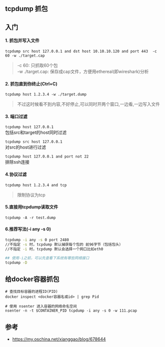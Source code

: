tcpdump 抓包
--
##  入门
#### 1. 抓包并写入文件
`
tcpdump src host 127.0.0.1 and dst host 10.10.10.120 and port 443  -c 60 -w ./target.cap
`
> -c 60: 只抓取60个包  
> -w ./target.cap: 保存成cap文件，方便用ethereal(即wireshark)分析

#### 2. 抓包直到你终止(Ctrl+C)
`tcpdump host 1.2.3.4 -w ./target.dump`
> 不过这时候看不到内容,不好停止,可以同时开两个窗口,一边看,一边写入文件

#### 3. 端口过滤
`tcpdump host 127.0.0.1`  
包括src和target的host同时过滤

`tcpdump src host 127.0.0.1`  
对src的host进行过滤

`tcpdump host 127.0.0.1 and port not 22`  
排除ssh连接

#### 4.协议过滤
`tcpdump host 1.2.3.4 and tcp`
> 限制协议为tcp

#### 5.直接用tcpdump读取文件
`tcpdump -A -r test.dump`

#### 6.推荐写法(-i any -s 0)
```bash
tcpdump -i any -s 0 port 2480 
//不指定 -s 时，tcpdump 默认捕获每个包的 前96字节（包括包头）
//不指定 -i 时，tcpdump 默认会选择一个网口比如eth0

## 使用-i之前，可以先查看下系统有哪些网络接口
tcpdump -D
```

## 给docker容器抓包

```
# 查找目标容器的进程ID(PID)
docker inspect <docker容器名或id> | grep Pid

# 使用 nsenter 进入容器的网络命名空间
nsenter -n -t $CONTAINER_PID tcpdump -i any -s 0 -w 111.pcap
```


## 参考
- https://my.oschina.net/xianggao/blog/678644
